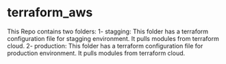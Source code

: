 # terraform_aws

This Repo contains two folders:
1- stagging: This folder has a terraform configuration file for stagging environment. It pulls modules from terraform cloud.
2- production: This folder has a terraform configuration file for production environment. It pulls modules from terraform cloud.
